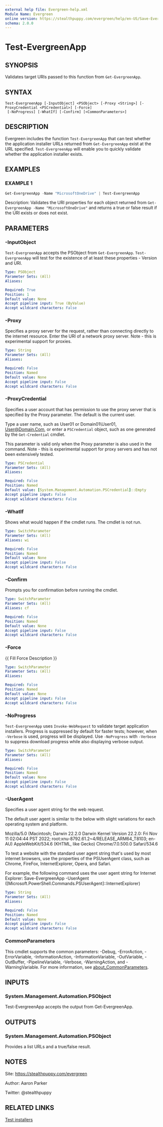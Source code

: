 ```yaml
---
external help file: Evergreen-help.xml
Module Name: Evergreen
online version: https://stealthpuppy.com/evergreen/help/en-US/Save-EvergreenApp/
schema: 2.0.0
---
```


# Test-EvergreenApp

## SYNOPSIS

Validates target URIs passed to this function from `Get-EvergreenApp`.

## SYNTAX

```
Test-EvergreenApp [-InputObject] <PSObject> [-Proxy <String>] [-ProxyCredential <PSCredential>] [-Force]
 [-NoProgress] [-WhatIf] [-Confirm] [<CommonParameters>]
```

## DESCRIPTION

Evergreen includes the function `Test-EvergreenApp` that can test whether the application installer URLs returned from `Get-EvergreenApp` exist at the URL specified. `Test-EvergreenApp` will enable you to quickly validate whether the application installer exists.

## EXAMPLES

### EXAMPLE 1

```powershell
Get-EvergreenApp -Name "MicrosoftOneDrive" | Test-EvergreenApp
```

Description:
Validates the URI properties for each object returned from `Get-EvergreenApp -Name "MicrosoftOneDrive"` and returns a true or false result if the URI exists or does not exist.

## PARAMETERS

### -InputObject

`Test-EvergreenApp` accepts the PSObject from `Get-EvergreenApp`. `Test-EvergreenApp` will test for the existence of at least these properties - Version and URI.

```yaml
Type: PSObject
Parameter Sets: (All)
Aliases:

Required: True
Position: 1
Default value: None
Accept pipeline input: True (ByValue)
Accept wildcard characters: False
```

### -Proxy

Specifies a proxy server for the request, rather than connecting directly to the internet resource. Enter the URI of a network proxy server. Note - this is experimental support for proxies.

```yaml
Type: String
Parameter Sets: (All)
Aliases:

Required: False
Position: Named
Default value: None
Accept pipeline input: False
Accept wildcard characters: False
```

### -ProxyCredential

Specifies a user account that has permission to use the proxy server that is specified by the Proxy parameter. The default is the current user.

Type a user name, such as User01 or Domain01\User01, User@Domain.Com, or enter a `PSCredential` object, such as one generated by the `Get-Credential` cmdlet.

This parameter is valid only when the Proxy parameter is also used in the command. Note - this is experimental support for proxy servers and has not been extensively tested.

```yaml
Type: PSCredential
Parameter Sets: (All)
Aliases:

Required: False
Position: Named
Default value: [System.Management.Automation.PSCredential]::Empty
Accept pipeline input: False
Accept wildcard characters: False
```

### -WhatIf

Shows what would happen if the cmdlet runs.
The cmdlet is not run.

```yaml
Type: SwitchParameter
Parameter Sets: (All)
Aliases: wi

Required: False
Position: Named
Default value: None
Accept pipeline input: False
Accept wildcard characters: False
```

### -Confirm

Prompts you for confirmation before running the cmdlet.

```yaml
Type: SwitchParameter
Parameter Sets: (All)
Aliases: cf

Required: False
Position: Named
Default value: None
Accept pipeline input: False
Accept wildcard characters: False
```

### -Force

{{ Fill Force Description }}

```yaml
Type: SwitchParameter
Parameter Sets: (All)
Aliases:

Required: False
Position: Named
Default value: None
Accept pipeline input: False
Accept wildcard characters: False
```

### -NoProgress

`Test-EvergreenApp` uses `Invoke-WebRequest` to validate target application installers. Progress is suppressed by default for faster tests; however, when `-Verbose` is used, progress will be displayed. Use `-NoProgress` with `-Verbose` to suppress download progress while also displaying verbose output.

```yaml
Type: SwitchParameter
Parameter Sets: (All)
Aliases:

Required: False
Position: Named
Default value: None
Accept pipeline input: False
Accept wildcard characters: False
```

### -UserAgent

Specifies a user agent string for the web request.

The default user agent is similar to the below with slight variations for each operating system and platform.

Mozilla/5.0 (Macintosh; Darwin 22.2.0 Darwin Kernel Version 22.2.0: Fri Nov 11 02:04:44 PST 2022; root:xnu-8792.61.2~4/RELEASE_ARM64_T8103; en-AU) AppleWebKit/534.6 (KHTML, like Gecko) Chrome/7.0.500.0 Safari/534.6

To test a website with the standard user agent string that's used by most internet browsers, use the properties of the PSUserAgent class, such as Chrome, FireFox, InternetExplorer, Opera, and Safari.

For example, the following command uses the user agent string for Internet Explorer: Save-EvergreenApp -UserAgent ([Microsoft.PowerShell.Commands.PSUserAgent]::InternetExplorer)

```yaml
Type: String
Parameter Sets: (All)
Aliases:

Required: False
Position: Named
Default value: None
Accept pipeline input: False
Accept wildcard characters: False
```

### CommonParameters

This cmdlet supports the common parameters: -Debug, -ErrorAction, -ErrorVariable, -InformationAction, -InformationVariable, -OutVariable, -OutBuffer, -PipelineVariable, -Verbose, -WarningAction, and -WarningVariable. For more information, see [about_CommonParameters](http://go.microsoft.com/fwlink/?LinkID=113216).

## INPUTS

### System.Management.Automation.PSObject

Test-EvergreenApp accepts the output from Get-EvergreenApp.

## OUTPUTS

### System.Management.Automation.PSObject

Provides a list URLs and a true/false result.

## NOTES

Site: https://stealthpuppy.com/evergreen

Author: Aaron Parker

Twitter: @stealthpuppy

## RELATED LINKS

[Test installers](https://stealthpuppy.com/evergreen/test/)
